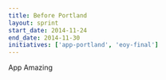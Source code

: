 ```yaml
---
title: Before Portland
layout: sprint
start_date: 2014-11-24
end_date: 2014-11-30
initiatives: ['app-portland', 'eoy-final']
---
```


App Amazing
